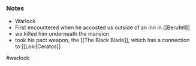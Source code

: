 ### Notes

- Warlock
- First encountered when he accosted us outside of an inn in [[Berufell]]
- we killed him underneath the mansion
- took his pact weapon, the [[The Black Blade]], which has a connection to [[Loki|Ceratos]]

#warlock
